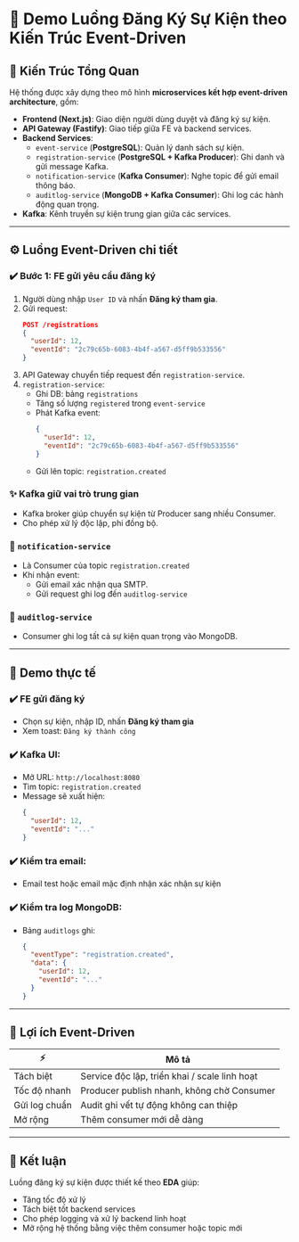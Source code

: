 # 🎯 Demo Luồng Đăng Ký Sự Kiện theo Kiến Trúc Event-Driven

## 🧩 Kiến Trúc Tổng Quan

Hệ thống được xây dựng theo mô hình **microservices kết hợp event-driven architecture**, gồm:

- **Frontend (Next.js)**: Giao diện người dùng duyệt và đăng ký sự kiện.
- **API Gateway (Fastify)**: Giao tiếp giữa FE và backend services.
- **Backend Services**:
  - `event-service` (**PostgreSQL**): Quản lý danh sách sự kiện.
  - `registration-service` (**PostgreSQL + Kafka Producer**): Ghi danh và gửi message Kafka.
  - `notification-service` (**Kafka Consumer**): Nghe topic để gửi email thông báo.
  - `auditlog-service` (**MongoDB + Kafka Consumer**): Ghi log các hành động quan trọng.
- **Kafka**: Kênh truyền sự kiện trung gian giữa các services.

---

## ⚙️ Luồng Event-Driven chi tiết

### ✔️ Bước 1: FE gửi yêu cầu đăng ký

1. Người dùng nhập `User ID` và nhấn **Đăng ký tham gia**.
2. Gửi request:
   ```json
   POST /registrations
   {
     "userId": 12,
     "eventId": "2c79c65b-6083-4b4f-a567-d5ff9b533556"
   }
   ```
3. API Gateway chuyển tiếp request đến `registration-service`.
4. `registration-service`:
   - Ghi DB: bảng `registrations`
   - Tăng số lượng `registered` trong `event-service`
   - Phát Kafka event:
     ```json
     {
       "userId": 12,
       "eventId": "2c79c65b-6083-4b4f-a567-d5ff9b533556"
     }
     ```
   - Gửi lên topic: `registration.created`

### ✨ Kafka giữ vai trò trung gian

- Kafka broker giúp chuyển sự kiện từ Producer sang nhiều Consumer.
- Cho phép xử lý độc lập, phi đồng bộ.

### 📢 `notification-service`

- Là Consumer của topic `registration.created`
- Khi nhận event:
  - Gửi email xác nhận qua SMTP.
  - Gửi request ghi log đến `auditlog-service`

### 📃 `auditlog-service`

- Consumer ghi log tất cả sự kiện quan trọng vào MongoDB.

---

## 🦖 Demo thực tế

### ✔️ FE gửi đăng ký

- Chọn sự kiện, nhập ID, nhấn **Đăng ký tham gia**
- Xem toast: `Đăng ký thành công`

### ✔️ Kafka UI:

- Mở URL: `http://localhost:8080`
- Tìm topic: `registration.created`
- Message sẽ xuất hiện:
  ```json
  {
    "userId": 12,
    "eventId": "..."
  }
  ```

### ✔️ Kiểm tra email:

- Email test hoặc email mặc định nhận xác nhận sự kiện

### ✔️ Kiểm tra log MongoDB:

- Bảng `auditlogs` ghi:
  ```json
  {
    "eventType": "registration.created",
    "data": {
      "userId": 12,
      "eventId": "..."
    }
  }
  ```

---

## 📌 Lợi ích Event-Driven

| ⚡️            | Mô tả                                         |
| ------------- | --------------------------------------------- |
| Tách biệt     | Service độc lập, triển khai / scale linh hoạt |
| Tốc độ nhanh  | Producer publish nhanh, không chờ Consumer    |
| Gửi log chuẩn | Audit ghi vết tự động không can thiệp         |
| Mở rộng       | Thêm consumer mới dễ dàng                     |

---

## 🔗 Kết luận

Luồng đăng ký sự kiện được thiết kế theo **EDA** giúp:

- Tăng tốc độ xử lý
- Tách biệt tốt backend services
- Cho phép logging và xử lý backend linh hoạt
- Mở rộng hệ thống bằng việc thêm consumer hoặc topic mới


